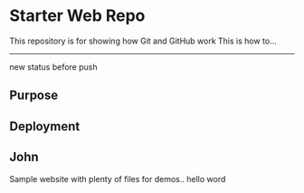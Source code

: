 # Starter Web Repo

This repository is for showing how Git and GitHub work
This is how to...

*********

new status before push

## Purpose

## Deployment


## John

Sample website with plenty of files for demos.. hello word